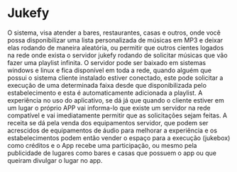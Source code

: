 # Jukefy
O sistema, visa atender a bares, restaurantes, casas e outros, onde você possa disponibilizar uma lista personalizada de músicas em MP3 e deixar elas rodando de maneira aleatória, ou permitir que outros cientes logados na rede onde exista o servidor jukefy rodando de solicitar músicas que vão fazer uma playlist infinita.
O servidor pode ser baixado em sistemas windows e linux e fica disponível em toda a rede, quando alguém que possui o sistema cliente instalado estiver conectado, este pode solicitar a execução de uma determinada faixa desde que disponibilizada pelo estabelecimento e esta é automaticamente adicionada a playlist.
A experiência no uso do aplicativo, se dá já que quando o cliente estiver em um lugar o próprio APP vai informa-lo que existe um servidor na rede compatível e vai imediatamente permitir que as solicitações sejam feitas.
A receita se dá pela venda dos equipamentos servidor, que podem ser acrescidos de equipamentos de áudio para melhorar a experiência e os estabelecimentos podem então vender o espaço para a execução (jukebox) como créditos e o App recebe uma participação, ou mesmo pela publicidade de lugares como bares e casas que possuem o app ou que queiram divulgar o lugar no app.
